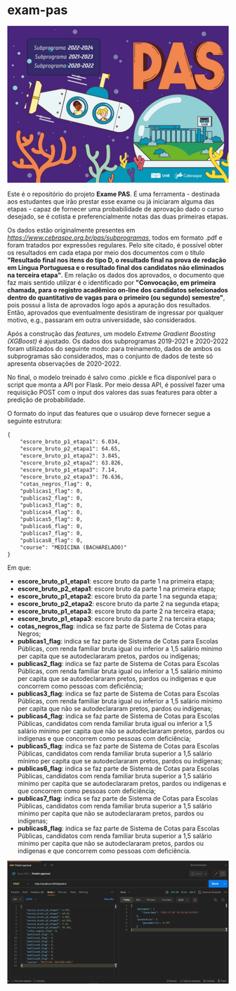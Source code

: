 # exam-pas

![PAS_logo](reports/figures/PAS_logo.jpeg)

Este é o repositório do projeto **Exame PAS**. É uma ferramenta - destinada aos estudantes que irão prestar esse exame ou já iniciaram alguma das etapas - capaz de fornecer uma probabilidade de aprovação dado o curso desejado, se é cotista e preferencialmente notas das duas primeiras etapas.

Os dados estão originalmente presentes em *https://www.cebraspe.org.br/pas/subprogramas*, todos em formato .pdf e foram tratados por expressões regulares. Pelo site citado, é possível obter os resultados em cada etapa por meio dos documentos com o título **"Resultado final nos itens do tipo D, o resultado final na prova de redação em Língua Portuguesa e o resultado final dos candidatos não eliminados na terceira etapa"**. Em relação os dados dos aprovados, o documento que faz mais sentido utilizar é o identificado por **"Convocação, em primeira chamada, para o registro acadêmico on-line dos candidatos selecionados dentro do quantitativo de vagas para o primeiro (ou segundo) semestre"**, pois possui a lista de aprovados logo após a apuração dos resultados. Então, aprovados que eventualmente desistiram de ingressar por qualquer motivo, e.g., passaram em outra universidade, são considerados.

Após a construção das *features*, um modelo *Extreme Gradient Boosting (XGBoost)* é ajustado. Os dados dos subprogramas 2019-2021 e 2020-2022 foram utilizados do seguinte modo: para treinamento, dados de ambos os subprogramas são considerados, mas o conjunto de dados de teste só apresenta observações de 2020-2022.

No final, o modelo treinado é salvo como .pickle e fica disponível para o script que monta a API por Flask. Por meio dessa API, é possível fazer uma requisição POST com o input dos valores das suas features para obter a predição de probabilidade.

O formato do input das features que o usuárop deve fornecer segue a seguinte estrutura:

```
{
    "escore_bruto_p1_etapa1": 6.034,
    "escore_bruto_p2_etapa1": 64.65,
    "escore_bruto_p1_etapa2": 3.845,
    "escore_bruto_p2_etapa2": 63.826,
    "escore_bruto_p1_etapa3": 7.14,
    "escore_bruto_p2_etapa3": 76.636,
    "cotas_negros_flag": 0,
    "publicas1_flag": 0,
    "publicas2_flag": 0,
    "publicas3_flag": 0,
    "publicas4_flag": 0,
    "publicas5_flag": 0,
    "publicas6_flag": 0,
    "publicas7_flag": 0,
    "publicas8_flag": 0,
    "course": "MEDICINA (BACHARELADO)"
}
```

Em que:
* **escore_bruto_p1_etapa1**: escore bruto da parte 1 na primeira etapa;
* **escore_bruto_p2_etapa1**: escore bruto da parte 1 na primeira etapa;
* **escore_bruto_p1_etapa2**: escore bruto da parte 1 na segunda etapa;
* **escore_bruto_p2_etapa2**: escore bruto da parte 2 na segunda etapa;
* **escore_bruto_p1_etapa3**: escore bruto da parte 2 na terceira etapa;
* **escore_bruto_p1_etapa3**: escore bruto da parte 2 na terceira etapa;
* **cotas_negros_flag**: indica se faz parte de Sistema de Cotas para Negros;
* **publicas1_flag**: indica se faz parte de Sistema de Cotas para Escolas Públicas, com renda familiar bruta igual ou inferior a 1,5 salário mínimo per capita que se autodeclararam pretos, pardos ou indígenas;
* **publicas2_flag**: indica se faz parte de Sistema de Cotas para Escolas Públicas, com renda familiar bruta igual ou inferior a 1,5 salário mínimo per capita que se autodeclararam pretos, pardos ou indígenas e que concorrem como pessoas com deficiência;
* **publicas3_flag**: indica se faz parte de Sistema de Cotas para Escolas Públicas, com renda familiar bruta igual ou inferior a 1,5 salário mínimo per capita que não se autodeclararam pretos, pardos ou indígenas;
* **publicas4_flag**: indica se faz parte de Sistema de Cotas para Escolas Públicas, candidatos com renda familiar bruta igual ou inferior a 1,5 salário mínimo per capita que não se autodeclararam pretos, pardos ou indígenas e que concorrem como pessoas com deficiência;
* **publicas5_flag**: indica se faz parte de Sistema de Cotas para Escolas Públicas, candidatos com renda familiar bruta superior a 1,5 salário mínimo per capita que se autodeclararam pretos, pardos ou indígenas;
* **publicas6_flag**: indica se faz parte de Sistema de Cotas para Escolas Públicas, candidatos com renda familiar bruta superior a 1,5 salário mínimo per capita que se autodeclararam pretos, pardos ou indígenas e que concorrem como pessoas com deficiência;
* **publicas7_flag**: indica se faz parte de Sistema de Cotas para Escolas Públicas, candidatos com renda familiar bruta superior a 1,5 salário mínimo per capita que não se autodeclararam pretos, pardos ou indígenas;
* **publicas8_flag**: indica se faz parte de Sistema de Cotas para Escolas Públicas, candidatos com renda familiar bruta superior a 1,5 salário mínimo per capita que não se autodeclararam pretos, pardos ou indígenas e que concorrem como pessoas com deficiência.

![post_example](reports/figures/prediction_post_example.PNG)